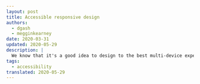 ```yaml
---
layout: post
title: Accessible responsive design
authors:
  - dgash
  - megginkearney
date: 2020-03-31
updated: 2020-05-29
description: |
  We know that it's a good idea to design to the best multi-device experience, but responsive design also yields a win for accessibility.
tags:
  - accessibility
translated: 2020-05-29
---
```

